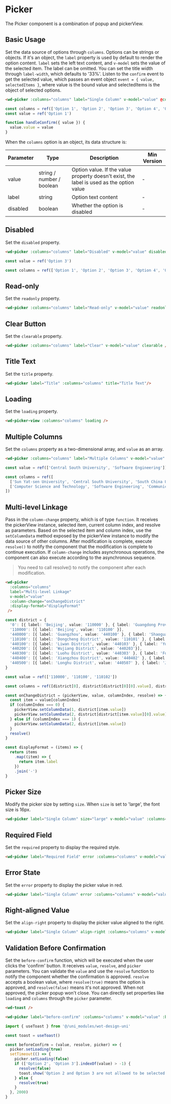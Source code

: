 # Picker

The Picker component is a combination of popup and pickerView.

## Basic Usage

Set the data source of options through `columns`. Options can be strings or objects. If it's an object, the `label` property is used by default to render the option content. `label` sets the left text content, and `v-model` sets the value of the selected item. The label can be omitted. You can set the title width through `label-width`, which defaults to '33%'. Listen to the `confirm` event to get the selected value, which passes an event object `event = { value, selectedItems }`, where value is the bound value and selectedItems is the object of selected options.

```html
<wd-picker :columns="columns" label="Single Column" v-model="value" @confirm="handleConfirm" />
```

```typescript
const columns = ref(['Option 1', 'Option 2', 'Option 3', 'Option 4', 'Option 5', 'Option 6', 'Option 7'])
const value = ref('Option 1')

function handleConfirm({ value }) {
  value.value = value
}
```

When the `columns` option is an object, its data structure is:

| Parameter | Type | Description | Min Version |
|-----------|------|-------------|-------------|
| value | string / number / boolean | Option value. If the value property doesn't exist, the label is used as the option value | - |
| label | string | Option text content | - |
| disabled | boolean | Whether the option is disabled | - |

## Disabled

Set the `disabled` property.

```html
<wd-picker :columns="columns" label="Disabled" v-model="value" disabled />
```

```typescript
const value = ref('Option 3')

const columns = ref(['Option 1', 'Option 2', 'Option 3', 'Option 4', 'Option 5', 'Option 6', 'Option 7'])
```

## Read-only

Set the `readonly` property.

```html
<wd-picker :columns="columns" label="Read-only" v-model="value" readonly />
```

## Clear Button

Set the `clearable` property.

```html
<wd-picker :columns="columns" label="Clear" v-model="value" clearable />
```

## Title Text

Set the `title` property.

```html
<wd-picker label="Title" :columns="columns" title="Title Text"/>
```

## Loading

Set the `loading` property.

```html
<wd-picker-view :columns="columns" loading />
```

## Multiple Columns

Set the `columns` property as a two-dimensional array, and `value` as an array.

```html
<wd-picker :columns="columns" label="Multiple Columns" v-model="value" />
```

```typescript
const value = ref(['Central South University', 'Software Engineering'])

const columns = ref([
  ['Sun Yat-sen University', 'Central South University', 'South China University of Technology'],
  ['Computer Science and Technology', 'Software Engineering', 'Communication Engineering', 'Law', 'Economics']
])
```

## Multi-level Linkage

Pass in the `column-change` property, which is of type `function`. It receives the pickerView instance, selected item, current column index, and resolve as parameters. Based on the selected item and column index, use the `setColumnData` method exposed by the pickerView instance to modify the data source of other columns. After modification is complete, execute `resolve()` to notify the component that the modification is complete to continue execution. If `column-change` includes asynchronous operations, the component can also execute according to the asynchronous sequence.

> You need to call resolve() to notify the component after each modification.

```html
<wd-picker
  :columns="columns"
  label="Multi-level Linkage"
  v-model="value"
  :column-change="onChangeDistrict"
  :display-format="displayFormat"
 />
```

```typescript
const district = {
  '0': [{ label: 'Beijing', value: '110000' }, { label: 'Guangdong Province', value: '440000' }],
  '110000': [{ label: 'Beijing', value: '110100' }],
  '440000': [{ label: 'Guangzhou', value: '440100' }, { label: 'Shaoguan', value: '440200' }, { label: 'Shenzhen', value: '440300' }, { label: 'Zhuhai', value: '440400' }, { label: 'Shantou', value: '440500' }],
  '110100': [{ label: 'Dongcheng District', value: '110101' }, { label: 'Xicheng District', value: '110102' }, { label: 'Chaoyang District', value: '110105' }, { label: 'Fengtai District', value: '110106' }, { label: 'Shijingshan District', value: '110107' }],
  '440100': [{ label: 'Liwan District', value: '440103' }, { label: 'Yuexiu District', value: '440104' }, { label: 'Haizhu District', value: '440105'}],
  '440200': [{ label: 'Wujiang District', value: '440203'}],
  '440300': [{ label: 'Luohu District', value: '440303' }, { label: 'Futian District', value: '440304' }],
  '440400': [{ label: 'Xiangzhou District', value: '440402' }, { label: 'Doumen District', value: '440403' }, { label: 'Jinwan District', value: '440404' }],
  '440500': [{ label: 'Longhu District', value: '440507' }, { label: 'Jinping District', value: '440511' }]
}

const value = ref(['110000', '110100', '110102'])

const columns = ref([district[0], district[district[0][0].value], district[district[district[0][0].value][0].value]])

const onChangeDistrict = (pickerView, value, columnIndex, resolve) => {
  const item = value[columnIndex]
  if (columnIndex === 0) {
    pickerView.setColumnData(1, district[item.value])
    pickerView.setColumnData(2, district[district[item.value][0].value])
  } else if (columnIndex === 1) {
    pickerView.setColumnData(2, district[item.value])
  }
  resolve()
}

const displayFormat = (items) => {
  return items
    .map((item) => {
      return item.label
    })
    .join('-')
}
```

## Picker Size

Modify the picker size by setting `size`. When `size` is set to 'large', the font size is 16px.

```html
<wd-picker label="Single Column" size="large" v-model="value" :columns="columns" />
```

## Required Field

Set the `required` property to display the required style.

```html
<wd-picker label="Required Field" error :columns="columns" v-model="value" required/>
```

## Error State

Set the `error` property to display the picker value in red.

```html
<wd-picker label="Single Column" error :columns="columns" v-model="value"/>
```

## Right-aligned Value

Set the `align-right` property to display the picker value aligned to the right.

```html
<wd-picker label="Single Column" align-right :columns="columns" v-model="value"/>
```

## Validation Before Confirmation

Set the `before-confirm` function, which will be executed when the user clicks the 'confirm' button. It receives `value`, `resolve`, and `picker` parameters. You can validate the `value` and use the `resolve` function to notify the component whether the confirmation is approved. `resolve` accepts a boolean value, where `resolve(true)` means the option is approved, and `resolve(false)` means it's not approved. When not approved, the picker popup won't close. You can directly set properties like `loading` and `columns` through the `picker` parameter.

```html
<wd-toast />

<wd-picker label="before-confirm" :columns="columns" v-model="value" :before-confirm="beforeConfirm" @confirm="handleConfirm" />
```

```typescript
import { useToast } from '@/uni_modules/wot-design-uni'

const toast = useToast()

const beforeConfirm = (value, resolve, picker) => {
  picker.setLoading(true)
  setTimeout(() => {
    picker.setLoading(false)
    if (['Option 2', 'Option 3'].indexOf(value) > -1) {
      resolve(false)
      toast.show('Option 2 and Option 3 are not allowed to be selected')
    } else {
      resolve(true)
    }
  }, 2000)
}
```